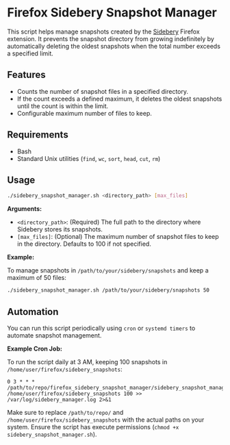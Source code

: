 # Firefox Sidebery Snapshot Manager

This script helps manage snapshots created by the [Sidebery](https://addons.mozilla.org/en-US/firefox/addon/sidebery/) Firefox extension. It prevents the snapshot directory from growing indefinitely by automatically deleting the oldest snapshots when the total number exceeds a specified limit.

## Features

-   Counts the number of snapshot files in a specified directory.
-   If the count exceeds a defined maximum, it deletes the oldest snapshots until the count is within the limit.
-   Configurable maximum number of files to keep.

## Requirements

-   Bash
-   Standard Unix utilities (`find`, `wc`, `sort`, `head`, `cut`, `rm`)

## Usage

```bash
./sidebery_snapshot_manager.sh <directory_path> [max_files]
```

**Arguments:**

-   `<directory_path>`: (Required) The full path to the directory where Sidebery stores its snapshots.
-   `[max_files]`: (Optional) The maximum number of snapshot files to keep in the directory. Defaults to 100 if not specified.

**Example:**

To manage snapshots in `/path/to/your/sidebery/snapshots` and keep a maximum of 50 files:

```bash
./sidebery_snapshot_manager.sh /path/to/your/sidebery/snapshots 50
```

## Automation

You can run this script periodically using `cron` or `systemd timers` to automate snapshot management.

**Example Cron Job:**

To run the script daily at 3 AM, keeping 100 snapshots in `/home/user/firefox/sidebery_snapshots`:

```crontab
0 3 * * * /path/to/repo/firefox_sidebery_snapshot_manager/sidebery_snapshot_manager.sh /home/user/firefox/sidebery_snapshots 100 >> /var/log/sidebery_manager.log 2>&1
```

Make sure to replace `/path/to/repo/` and `/home/user/firefox/sidebery_snapshots` with the actual paths on your system. Ensure the script has execute permissions (`chmod +x sidebery_snapshot_manager.sh`).